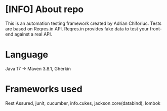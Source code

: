 # [INFO] About repo
This is an automation testing framework created by Adrian Chiforiuc.
Tests are based on Reqres.in API.
Reqres.in provides fake data to test your front-end against a real API.

# Language
Java 17 -> Maven 3.8.1,
Gherkin

# Frameworks used
Rest Assured, junit, cucumber, info.cukes, jackson.core(databind), lombok

